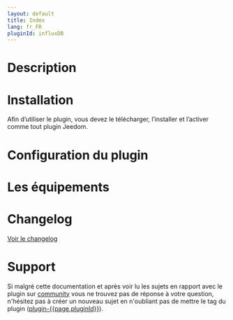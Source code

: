 ```yaml
---
layout: default
title: Index
lang: fr_FR
pluginId: influxDB
---
```


# Description



# Installation

Afin d’utiliser le plugin, vous devez le télécharger, l’installer et l’activer comme tout plugin Jeedom.


# Configuration du plugin



# Les équipements




# Changelog

[Voir le changelog](./changelog)

# Support

Si malgré cette documentation et après voir lu les sujets en rapport avec le plugin sur [community]({{site.forum}}/tags/plugin-{{page.pluginId}}) vous ne trouvez pas de réponse à votre question, n'hésitez pas à créer un nouveau sujet en n'oubliant pas de mettre le tag du plugin ([plugin-{{page.pluginId}}]({{site.forum}}/tags/plugin-{{page.pluginId}})).
